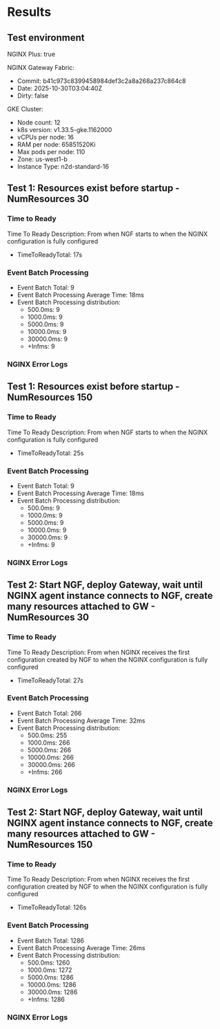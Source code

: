 # Results

## Test environment

NGINX Plus: true

NGINX Gateway Fabric:

- Commit: b41c973c8399458984def3c2a8a268a237c864c8
- Date: 2025-10-30T03:04:40Z
- Dirty: false

GKE Cluster:

- Node count: 12
- k8s version: v1.33.5-gke.1162000
- vCPUs per node: 16
- RAM per node: 65851520Ki
- Max pods per node: 110
- Zone: us-west1-b
- Instance Type: n2d-standard-16

## Test 1: Resources exist before startup - NumResources 30

### Time to Ready

Time To Ready Description: From when NGF starts to when the NGINX configuration is fully configured
- TimeToReadyTotal: 17s

### Event Batch Processing

- Event Batch Total: 9
- Event Batch Processing Average Time: 18ms
- Event Batch Processing distribution:
	- 500.0ms: 9
	- 1000.0ms: 9
	- 5000.0ms: 9
	- 10000.0ms: 9
	- 30000.0ms: 9
	- +Infms: 9

### NGINX Error Logs

## Test 1: Resources exist before startup - NumResources 150

### Time to Ready

Time To Ready Description: From when NGF starts to when the NGINX configuration is fully configured
- TimeToReadyTotal: 25s

### Event Batch Processing

- Event Batch Total: 9
- Event Batch Processing Average Time: 18ms
- Event Batch Processing distribution:
	- 500.0ms: 9
	- 1000.0ms: 9
	- 5000.0ms: 9
	- 10000.0ms: 9
	- 30000.0ms: 9
	- +Infms: 9

### NGINX Error Logs

## Test 2: Start NGF, deploy Gateway, wait until NGINX agent instance connects to NGF, create many resources attached to GW - NumResources 30

### Time to Ready

Time To Ready Description: From when NGINX receives the first configuration created by NGF to when the NGINX configuration is fully configured
- TimeToReadyTotal: 27s

### Event Batch Processing

- Event Batch Total: 266
- Event Batch Processing Average Time: 32ms
- Event Batch Processing distribution:
	- 500.0ms: 255
	- 1000.0ms: 266
	- 5000.0ms: 266
	- 10000.0ms: 266
	- 30000.0ms: 266
	- +Infms: 266

### NGINX Error Logs

## Test 2: Start NGF, deploy Gateway, wait until NGINX agent instance connects to NGF, create many resources attached to GW - NumResources 150

### Time to Ready

Time To Ready Description: From when NGINX receives the first configuration created by NGF to when the NGINX configuration is fully configured
- TimeToReadyTotal: 126s

### Event Batch Processing

- Event Batch Total: 1286
- Event Batch Processing Average Time: 26ms
- Event Batch Processing distribution:
	- 500.0ms: 1260
	- 1000.0ms: 1272
	- 5000.0ms: 1286
	- 10000.0ms: 1286
	- 30000.0ms: 1286
	- +Infms: 1286

### NGINX Error Logs
